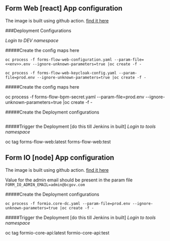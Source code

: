 ## Form Web [react] App configuration
The image is built using github action.  [find it here](/.github/workflows/form-web.yml)

###Deployment Configurations

_Login to DEV namespace_

#####Create the config maps here

```
oc process -f forms-flow-web-configuration.yaml --param-file=<<env>>.env --ignore-unknown-parameters=true |oc create -f -

oc process -f forms-flow-web-keycloak-config.yaml --param-file=prod.env --ignore-unknown-parameters=true |oc create -f -

```
#####Create the config maps here

oc process -f forms-flow-bpm-secret.yaml --param-file=prod.env --ignore-unknown-parameters=true |oc create -f -

#####Create the Deployment configurations

```oc process -f formio.web-dc.yaml --param-file=<<env>>.env --ignore-unknown-parameters=true  | oc create -f -
```

#####Trigger the Deployment [do this till Jenkins in built]
_Login to tools namespace_

oc tag forms-flow-web:latest forms-flow-web:test


## Form IO [node] App configuration
The image is built using github action.  [find it here](/.github/workflows/form-core-deploy-dev.yml)

Value for the admin email should be present in the param file
``FORM_IO_ADMIN_EMAIL=admin@bcgov.com``

#####Create the Deployment configurations

```
oc process -f formio.core-dc.yaml --param-file=prod.env --ignore-unknown-parameters=true |oc create -f -
```

#####Trigger the Deployment [do this till Jenkins in built]
_Login to tools namespace_

oc tag formio-core-api:latest formio-core-api:test
